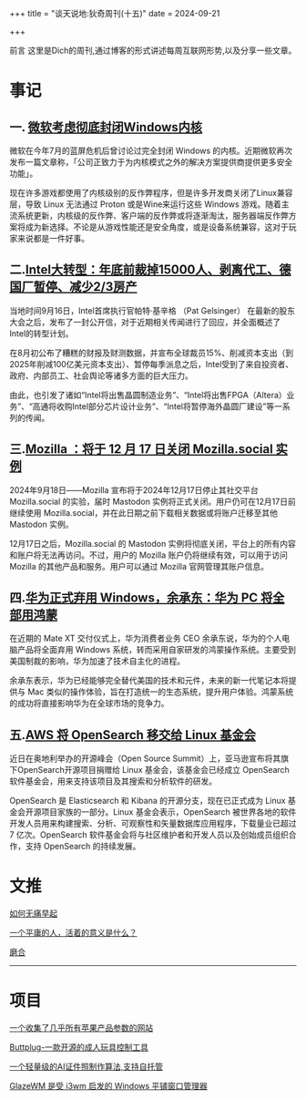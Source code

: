 +++
title = "谈天说地:狄奇周刊(十五)"
date = 2024-09-21


+++

前言 这里是Dich的周刊,通过博客的形式讲述每周互联网形势,以及分享一些文章。

<!-- more -->
# **事记**

## **一. [微软考虑彻底封闭Windows内核](https://m.cnbeta.com.tw/view/1446435.htm)**

微软在今年7月的蓝屏危机后曾讨论过完全封闭 Windows 的内核。近期微软再次发布一篇文章称，「公司正致力于为内核模式之外的解决方案提供商提供更多安全功能」。

现在许多游戏都使用了内核级别的反作弊程序，但是许多开发商关闭了Linux兼容层，导致 Linux 无法通过 Proton 或是Wine来运行这些 Windows 游戏。随着主流系统更新，内核级的反作弊、客户端的反作弊或将逐渐淘汰，服务器端反作弊方案将成为新选择。不论是从游戏性能还是安全角度，或是设备系统兼容，这对于玩家来说都是一件好事。

## **二.[Intel大转型：年底前裁掉15000人、剥离代工、德国厂暂停、减少2/3房产](https://news.mydrivers.com/1/1003/1003827.htm)**

当地时间9月16日，Intel首席执行官帕特·基辛格 （Pat Gelsinger） 在最新的股东大会之后，发布了一封公开信，对于近期相关传闻进行了回应，并全面概述了Intel的转型计划。

在8月初公布了糟糕的财报及财测数据，并宣布全球裁员15%、削减资本支出（到2025年削减100亿美元资本支出）、暂停每季派息之后，Intel受到了来自投资者、政府、内部员工、社会舆论等诸多方面的巨大压力。

由此，也引发了诸如“Intel将出售晶圆制造业务”、“Intel将出售FPGA（Altera）业务”、“高通将收购Intel部分芯片设计业务”、“Intel将暂停海外晶圆厂建设”等一系列的传闻。



## **三.[Mozilla ：将于  12 月 17 日关闭 Mozilla.social 实例](https://support.mozilla.org/en-US/kb/mozilla-social-faq)**

2024年9月18日——Mozilla 宣布将于2024年12月17日停止其社交平台 Mozilla.social 的实验，届时 Mastodon 实例将正式关闭。用户仍可在12月17日前继续使用 Mozilla.social，并在此日期之前下载相关数据或将账户迁移至其他 Mastodon 实例。

12月17日之后，Mozilla.social 的 Mastodon 实例将彻底关闭，平台上的所有内容和账户将无法再访问。不过，用户的 Mozilla 账户仍将继续有效，可以用于访问 Mozilla 的其他产品和服务。用户可以通过 Mozilla 官网管理其账户信息。

## **四.[华为正式弃用 Windows，余承东：华为 PC 将全部用鸿蒙](https://unwire.hk/2024/09/21/huawei-windows/fun-tech/)**

在近期的 Mate XT 交付仪式上，华为消费者业务 CEO 余承东说，华为的个人电脑产品将全面弃用 Windows 系统，转而采用自家研发的鸿蒙操作系统。主要受到美国制裁的影响，华为加速了技术自主化的进程。

余承东表示，华为已经能够完全替代美国的技术和元件，未来的新一代笔记本将提供与 Mac 类似的操作体验，旨在打造统一的生态系统，提升用户体验。鸿蒙系统的成功将直接影响华为在全球市场的竞争力。

## **五.[AWS 将 OpenSearch 移交给 Linux 基金会](https://www.21cto.com/article/4557874317683844)**

近日在奥地利举办的开源峰会（Open Source Summit）上，亚马逊宣布将其旗下OpenSearch开源项目捐赠给 Linux 基金会，该基金会已经成立 OpenSearch 软件基金会，用来支持该项目及其搜索和分析软件的研发。

OpenSearch 是 Elasticsearch 和 Kibana 的开源分支，现在已正式成为 Linux 基金会开源项目家族的一部分。Linux 基金会表示，OpenSearch 被世界各地的软件开发人员用来构建搜索、分析、可观察性和矢量数据库应用程序，下载量业已超过 7 亿次。OpenSearch 软件基金会将与社区维护者和开发人员以及创始成员组织合作，支持 OpenSearch 的持续发展。


# **文推**

[如何无痛早起](https://www.geedea.pro/posts/%E5%A6%82%E4%BD%95%E6%97%A0%E7%97%9B%E6%97%A9%E8%B5%B7/)

[一个平庸的人，活着的意义是什么？](https://archive.is/8tF0O)

[磨合](https://sund.site/posts/2024/symbiosis/)

---

# **项目**

[一个收集了几乎所有苹果产品参数的网站](https://www.hubweb.cn/)

[Buttplug-一款开源的成人玩具控制工具](https://github.com/intiface/intiface-central/releases)

[一个轻量级的AI证件照制作算法,支持自托管](https://github.com/Zeyi-Lin/HivisionIDPhotos)

[GlazeWM 是受 i3wm 启发的 Windows 平铺窗口管理器](https://github.com/glzr-io/glazewm)


